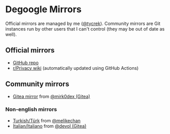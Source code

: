 # Degoogle Mirrors

Official mirrors are managed by me ([@tycrek](https://github.com/tycrek)). Community mirrors are Git instances run by other users that I can't control (they may be out of date as well).

## Official mirrors

- [GitHub repo](https://github.com/tycrek/degoogle)
- [r/Privacy wiki](https://old.reddit.com/r/privacy/wiki/de-google) (automatically updated using GitHub Actions)

## Community mirrors

- [Gitea mirror](https://git.mirkodi.eu/mirk0dex/degoogle) from [@mirk0dex (Gitea)](https://git.mirkodi.eu/mirk0dex)

### Non-english mirrors

- [Turkish/Türk](https://github.com/melikechan/degoogle-turkish) from [@melikechan](https://github.com/melikechan)
- [Italian/Italiano](https://gitea.it/devol/degooglizzazione) from [@devol (Gitea)](https://gitea.it/devol)
